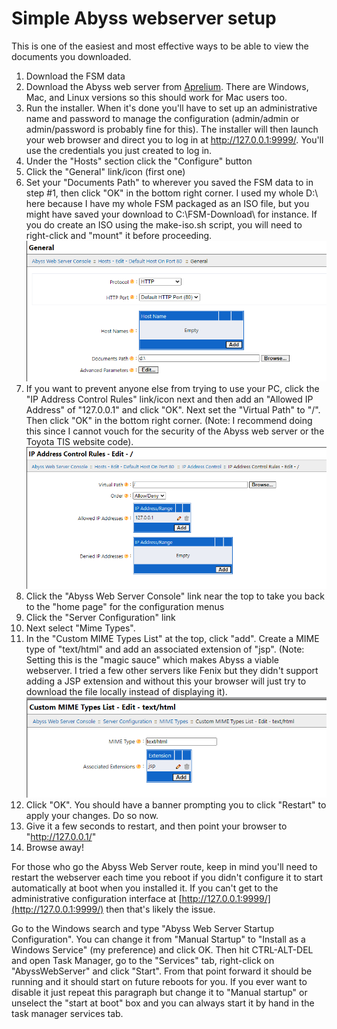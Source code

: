 # Simple Abyss webserver setup
This is one of the easiest and most effective ways to be able to view the documents you downloaded.

1. Download the FSM data
2. Download the Abyss web server from [Aprelium](https://aprelium.com/abyssws/download.php). There are Windows, Mac, and Linux versions so this should work for Mac users too.
3. Run the installer. When it's done you'll have to set up an administrative name and password to manage the configuration (admin/admin or admin/password is probably fine for this). The installer will then launch your web browser and direct you to log in at http://127.0.0.1:9999/. You'll use the credentials you just created to log in.
4. Under the "Hosts" section click the "Configure" button
5. Click the "General" link/icon (first one)
6. Set your "Documents Path" to wherever you saved the FSM data to in step #1, then click "OK" in the bottom right corner.  I used my whole D:\ here because I have my whole FSM packaged as an ISO file, but you might have saved your download to C:\FSM-Download\ for instance.  If you do create an ISO using the make-iso.sh script, you will need to right-click and "mount" it before proceeding.  ![General](/abyss-images/general.png)
7. If you want to prevent anyone else from trying to use your PC, click the "IP Address Control Rules" link/icon next and then add an "Allowed IP Address" of "127.0.0.1" and click "OK". Next set the "Virtual Path" to "/". Then click "OK" in the bottom right corner. (Note: I recommend doing this since I cannot vouch for the security of the Abyss web server or the Toyota TIS website code).  ![IP Restrictions](/abyss-images/ipaddress.png)
8. Click the "Abyss Web Server Console" link near the top to take you back to the "home page" for the configuration menus
9. Click the "Server Configuration" link
10. Next select "Mime Types".
11. In the "Custom MIME Types List" at the top, click "add". Create a MIME type of "text/html" and add an associated extension of "jsp". (Note: Setting this is the "magic sauce" which makes Abyss a viable webserver. I tried a few other servers like Fenix but they didn't support adding a JSP extension and without this your browser will just try to download the file locally instead of displaying it). ![Mime Types](/abyss-images/mimetypes.png)
12. Click "OK". You should have a banner prompting you to click "Restart" to apply your changes. Do so now.
13. Give it a few seconds to restart, and then point your browser to "http://127.0.0.1/"
14. Browse away!

For those who go the Abyss Web Server route, keep in mind you'll need to restart the webserver each time you reboot if you didn't configure it to start automatically at boot when you installed it.  If you can't get to the administrative configuration interface at [http://127.0.0.1:9999/](http://127.0.0.1:9999/) then that's likely the issue.

Go to the Windows search and type "Abyss Web Server Startup Configuration". You can change it from "Manual Startup" to "Install as a Windows Service" (my preference) and click OK. Then hit CTRL-ALT-DEL and open Task Manager, go to the "Services" tab, right-click on "AbyssWebServer" and click "Start". From that point forward it should be running and it should start on future reboots for you. If you ever want to disable it just repeat this paragraph but change it to "Manual startup" or unselect the "start at boot" box and you can always start it by hand in the task manager services tab.
